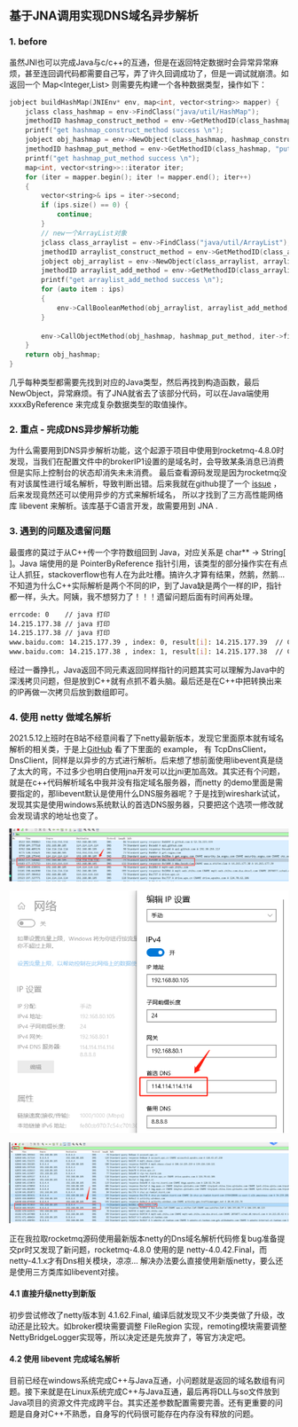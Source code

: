 ## 基于JNA调用实现DNS域名异步解析
### 1. before
虽然JNI也可以完成Java与c/c++的互通，但是在返回特定数据时会异常异常麻烦，甚至连回调代码都需要自己写，弄了许久回调成功了，但是一调试就崩溃。如返回一个 Map<Integer,List<String>> 则需要先构建一个各种数据类型，操作如下：
``` c++
jobject buildHashMap(JNIEnv* env, map<int, vector<string>> mapper) {
	jclass class_hashmap = env->FindClass("java/util/HashMap");
	jmethodID hashmap_construct_method = env->GetMethodID(class_hashmap, "<init>", "()V");
	printf("get hashmap_construct_method success \n");
	jobject obj_hashmap = env->NewObject(class_hashmap, hashmap_construct_method);
	jmethodID hashmap_put_method = env->GetMethodID(class_hashmap, "put", "(Ljava/lang/Object;Ljava/lang/Object;)Ljava/lang/Object;");
	printf("get hashmap_put_method success \n");
	map<int, vector<string>>::iterator iter;
	for (iter = mapper.begin(); iter != mapper.end(); iter++)
	{
		vector<string>& ips = iter->second;
		if (ips.size() == 0) {
			continue;
		}
		// new一个ArrayList对象
		jclass class_arraylist = env->FindClass("java/util/ArrayList");
		jmethodID arraylist_construct_method = env->GetMethodID(class_arraylist, "<init>", "()V");
		jobject obj_arraylist = env->NewObject(class_arraylist, arraylist_construct_method, "");
		jmethodID arraylist_add_method = env->GetMethodID(class_arraylist, "add", "(Ljava/lang/Object;)Z");
		printf("get arraylist_add_method success \n");
		for (auto item : ips)
		{
			env->CallBooleanMethod(obj_arraylist, arraylist_add_method, item);
		}

		env->CallObjectMethod(obj_hashmap, hashmap_put_method, iter->first, obj_arraylist);
	}
	return obj_hashmap;
}
```
几乎每种类型都需要先找到对应的Java类型，然后再找到构造函数，最后NewObject，异常麻烦。有了JNA就省去了该部分代码，可以在Java端使用 xxxxByReference 
来完成复杂数据类型的取值操作。

### 2. 重点 - 完成DNS异步解析功能
为什么需要用到DNS异步解析功能，这个起源于项目中使用到rocketmq-4.8.0时发现，当我们在配置文件中的brokerIP1设置的是域名时，会导致某条消息已消费但是实际上控制台的状态却消失未未消费。
最后查看源码发现是因为rocketmq没有对该属性进行域名解析，导致判断出错。后来我就在github提了一个 [issue](https://github.com/apache/rocketmq/issues/2697) ，后来发现竟然还可以使用异步的方式来解析域名，
所以才找到了三方高性能网络库 libevent 来解析。该库基于C语言开发，故需要用到 JNA .



### 3. 遇到的问题及遗留问题

最蛋疼的莫过于从C++传一个字符数组回到 Java，对应关系是 char** -> String[ ]。Java 端使用的是 PointerByReference 指针引用，该类型的部分操作实在有点让人抓狂，stackoverflow也有人在为此吐槽。搞许久才算有结果，然鹅，然鹅... 不知道为什么C++实际解析是两个不同的IP，到了Java缺是两个一样的IP，指针都一样，头大。阿姨，我不想努力了！！！遗留问题后面有时间再处理。

``` sh
errcode: 0    // java 打印
14.215.177.38 // java 打印
14.215.177.38 // java 打印
www.baidu.com: 14.215.177.39 , index: 0, result[i]: 14.215.177.39  // C++ 打印
www.baidu.com: 14.215.177.38 , index: 1, result[i]: 14.215.177.38  // C++ 打印
```

经过一番挣扎，Java返回不同元素返回同样指针的问题其实可以理解为Java中的深浅拷贝问题，但是放到C++就有点抓不着头脑。最后还是在C++中把转换出来的IP再做一次拷贝后放到数组即可。

### 4. 使用 netty 做域名解析

2021.5.12上班时在B站不经意间看了下netty最新版本，发现它里面原本就有域名解析的相关类，于是上[GitHub](https://github.com/netty/netty/blob/4.1/example/src/main/java/io/netty/example/dns/tcp/TcpDnsClient.java) 看了下里面的 example， 有 TcpDnsClient，DnsClient，同样是以异步的方式进行解析。后来想了想前面使用libevent真是绕了太大的弯，不过多少也明白使用jna开发可以比jni更加高效。其实还有个问题，就是在c++代码解析域名中我并没有指定域名服务器，而netty 的demo里面是需要指定的，那libevent默认是使用什么DNS服务器呢？于是找到wireshark试试，发现其实是使用windows系统默认的首选DNS服务器，只要把这个选项一修改就会发现请求的地址也变了。





![image-20210512103535732](images/readme/image-20210512103535732.png)

![image-20210512103637874](images/readme/image-20210512103637874.png)

![image-20210512102319656](images/readme/image-20210512102319656.png)

正在我拉取rocketmq源码使用最新版本netty的Dns域名解析代码修复bug准备提交pr时又发现了新问题，rocketmq-4.8.0 使用的是 netty-4.0.42.Final，而netty-4.1.x才有Dns相关模块，凉凉... 解决办法要么直接使用新版netty，要么还是使用三方类库如libevent对接。

#### 4.1 直接升级netty到新版

初步尝试修改了netty版本到 4.1.62.Final, 编译后就发现又不少类类做了升级，改动还是比较大。如broker模块需要调整 FileRegion 实现，remoting模块需要调整 NettyBridgeLogger实现等，所以决定还是先放弃了，等官方决定吧。

#### 4.2 使用 libevent 完成域名解析

目前已经在windows系统完成C++与Java互通，小问题就是返回的域名数组有问题。接下来就是在Linux系统完成C++与Java互通，最后再将DLL与so文件放到Java项目的资源文件完成跨平台。其实还差参数配置需要完善。还有更重要的问题是自身对C++不熟悉，自身写的代码很可能存在内存没有释放的问题。